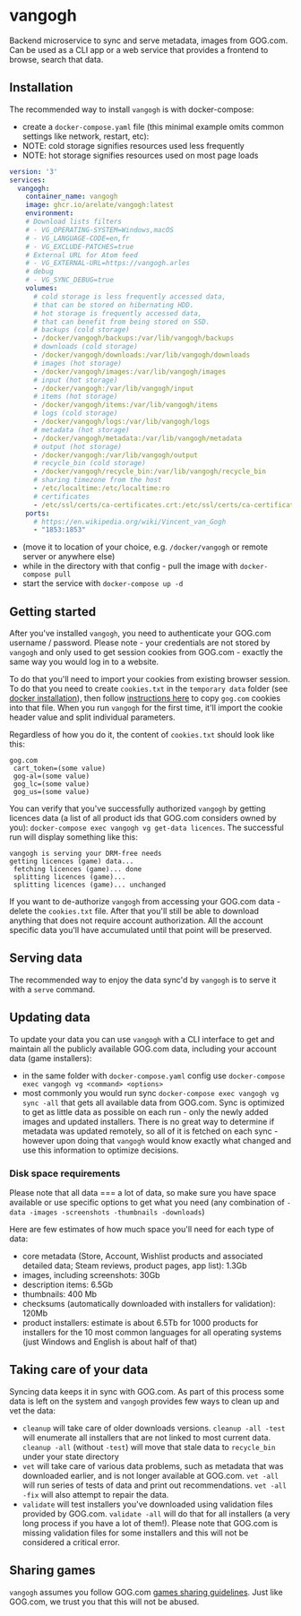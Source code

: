 # vangogh

Backend microservice to sync and serve metadata, images from GOG.com. Can be used as a CLI app or a web service that provides a frontend to browse, search that data.

## Installation

The recommended way to install `vangogh` is with docker-compose:

- create a `docker-compose.yaml` file (this minimal example omits common settings like network, restart, etc):
- NOTE: cold storage signifies resources used less frequently
- NOTE: hot storage signifies resources used on most page loads

```yaml
version: '3'
services:
  vangogh:
    container_name: vangogh
    image: ghcr.io/arelate/vangogh:latest
    environment:
    # Download lists filters
    # - VG_OPERATING-SYSTEM=Windows,macOS
    # - VG_LANGUAGE-CODE=en,fr
    # - VG_EXCLUDE-PATCHES=true
    # External URL for Atom feed
    # - VG_EXTERNAL-URL=https://vangogh.arles
    # debug
    # - VG_SYNC_DEBUG=true    
    volumes:
      # cold storage is less frequently accessed data,
      # that can be stored on hibernating HDD.
      # hot storage is frequently accessed data,
      # that can benefit from being stored on SSD.
      # backups (cold storage)
      - /docker/vangogh/backups:/var/lib/vangogh/backups
      # downloads (cold storage)
      - /docker/vangogh/downloads:/var/lib/vangogh/downloads
      # images (hot storage)
      - /docker/vangogh/images:/var/lib/vangogh/images
      # input (hot storage)
      - /docker/vangogh:/var/lib/vangogh/input
      # items (hot storage)
      - /docker/vangogh/items:/var/lib/vangogh/items
      # logs (cold storage)
      - /docker/vangogh/logs:/var/lib/vangogh/logs
      # metadata (hot storage)
      - /docker/vangogh/metadata:/var/lib/vangogh/metadata
      # output (hot storage)
      - /docker/vangogh:/var/lib/vangogh/output
      # recycle_bin (cold storage)
      - /docker/vangogh/recycle_bin:/var/lib/vangogh/recycle_bin
      # sharing timezone from the host
      - /etc/localtime:/etc/localtime:ro
      # certificates
      - /etc/ssl/certs/ca-certificates.crt:/etc/ssl/certs/ca-certificates.crt:ro
    ports:
      # https://en.wikipedia.org/wiki/Vincent_van_Gogh
      - "1853:1853"
```
- (move it to location of your choice, e.g. `/docker/vangogh` or remote server or anywhere else)
- while in the directory with that config - pull the image with `docker-compose pull`
- start the service with `docker-compose up -d`

## Getting started

After you've installed `vangogh`, you need to authenticate your GOG.com username / password. 
Please note - your credentials are not stored by `vangogh` and only used to get session cookies from GOG.com - 
exactly the same way you would log in to a website.

To do that you'll need to import your cookies from existing browser session. To do that you need to create `cookies.txt` in the `temporary data` folder (see [docker installation](#Installation)),
   then follow [instructions here](https://github.com/boggydigital/coost#copying-session-cookies-from-an-existing-browser-session) to copy `gog.com` cookies into that file. When you run `vangogh` for the first time, it'll import the cookie header value and split individual parameters.

Regardless of how you do it, the content of `cookies.txt` should look like this:

```text
gog.com
 cart_token=(some value)
 gog-al=(some value)
 gog_lc=(some value)
 gog_us=(some value)
```

You can verify that you've successfully authorized `vangogh` by getting licences data (a list of all product ids that GOG.com considers owned by you): `docker-compose exec vangogh vg get-data licences`. The successful run will display something like this:

```text
vangogh is serving your DRM-free needs 
getting licences (game) data... 
 fetching licences (game)... done 
 splitting licences (game)... 
 splitting licences (game)... unchanged 
```

If you want to de-authorize `vangogh` from accessing your GOG.com data - delete the `cookies.txt` file. After that you'll still be able to download anything that does not require account authorization. All the account specific data you'll have accumulated until that point will be preserved. 

## Serving data

The recommended way to enjoy the data sync'd by `vangogh` is to serve it with a `serve` command.

## Updating data

To update your data you can use `vangogh` with a CLI interface to get and maintain all the publicly available GOG.com data, including your account data (game installers):

- in the same folder with `docker-compose.yaml` config use `docker-compose exec vangogh vg <command> <options>`
- most commonly you would run sync `docker-compose exec vangogh vg sync -all` that gets all available data from GOG.com. Sync is optimized to get as little data as possible on each run - only the newly added images and updated installers. There is no great way to determine if metadata was updated remotely, so all of it is fetched on each sync - however upon doing that `vangogh` would know exactly what changed and use this information to optimize decisions.

### Disk space requirements

Please note that all data === a lot of data, so make sure you have space available or use specific options to get what you need (any combination of `-data -images -screenshots -thumbnails -downloads`)

Here are few estimates of how much space you'll need for each type of data:

- core metadata (Store, Account, Wishlist products and associated detailed data; Steam reviews, product pages, app list): 1.3Gb
- images, including screenshots: 30Gb
- description items: 6.5Gb
- thumbnails: 400 Mb
- checksums (automatically downloaded with installers for validation): 120Mb
- product installers: estimate is about 6.5Tb for 1000 products for installers for the 10 most common languages for all operating systems (just Windows and English is about half of that)

## Taking care of your data

Syncing data keeps it in sync with GOG.com. As part of this process some data is left on the system and `vangogh` provides few ways to clean up and vet the data:

- `cleanup` will take care of older downloads versions. `cleanup -all -test` will enumerate all installers that are not linked to most current data. `cleanup -all` (without `-test`) will move that stale data to `recycle_bin` under your state directory
- `vet` will take care of various data problems, such as metadata that was downloaded earlier, and is not longer available at GOG.com. `vet -all` will run series of tests of data and print out recommendations. `vet -all -fix` will also attempt to repair the data.
- `validate` will test installers you've downloaded using validation files provided by GOG.com. `validate -all` will do that for all installers (a very long process if you have a lot of them!). Please note that GOG.com is missing validation files for some installers and this will not be considered a critical error. 

## Sharing games

`vangogh` assumes you follow GOG.com [games sharing guidelines](https://support.gog.com/hc/en-us/articles/212184489-Can-I-share-games-with-others-?product=gog). Just like GOG.com, we trust you that this will not be abused.
